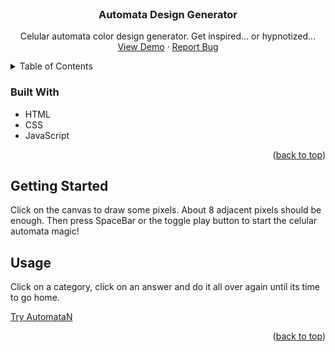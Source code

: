 <br />
<div align="center">
  <h3 align="center">Automata Design Generator</h3>

  <p align="center">
    Celular automata color design generator. Get inspired... or hypnotized...
    <br />
    <a href="https://mosi-rivera.github.io/AutomataN/">View Demo</a>
    ·
    <a href="https://github.com/Mosi-Rivera/AutomataN/issues">Report Bug</a>
  </p>
</div>



<!-- TABLE OF CONTENTS -->
<details>
  <summary>Table of Contents</summary>
  <ol>
    <li><a href="#built-with">Built With</a></li>
    <li><a href="#usage">Usage</a></li>
  </ol>
</details>

### Built With

* HTML
* CSS
* JavaScript

<p align="right">(<a href="#top">back to top</a>)</p>



<!-- GETTING STARTED -->
## Getting Started
Click on the canvas to draw some pixels. About 8 adjacent pixels should be enough.
Then press SpaceBar or the toggle play button to start the celular automata magic!


<!-- USAGE EXAMPLES -->
## Usage

Click on a category, click on an answer and do it all over again until its time to go home.

<a href="https://mosi-rivera.github.io/AutomataN/">Try AutomataN</a>

<p align="right">(<a href="#top">back to top</a>)</p>
